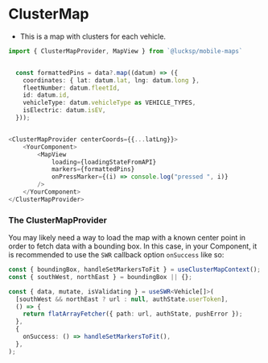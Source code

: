 # ClusterMap

- This is a map with clusters for each vehicle.

```ts
import { ClusterMapProvider, MapView } from `@lucksp/mobile-maps`


  const formattedPins = data?.map((datum) => ({
    coordinates: { lat: datum.lat, lng: datum.long },
    fleetNumber: datum.fleetId,
    id: datum.id,
    vehicleType: datum.vehicleType as VEHICLE_TYPES,
    isElectric: datum.isEV,
  }));


<ClusterMapProvider centerCoords={{...latLng}}>
    <YourComponent>
        <MapView
            loading={loadingStateFromAPI}
            markers={formattedPins}
            onPressMarker={(i) => console.log("pressed ", i)}
        />
    </YourComponent>
</ClusterMapProvider>
```

### The ClusterMapProvider

You may likely need a way to load the map with a known center point in order to
fetch data with a bounding box. In this case, in your Component, it is
recommended to use the `SWR` callback option `onSuccess` like so:

```ts
const { boundingBox, handleSetMarkersToFit } = useClusterMapContext();
const { southWest, northEast } = boundingBox || {};

const { data, mutate, isValidating } = useSWR<Vehicle[]>(
  [southWest && northEast ? url : null, authState.userToken],
  () => {
    return flatArrayFetcher({ path: url, authState, pushError });
  },
  {
    onSuccess: () => handleSetMarkersToFit(),
  },
);
```
